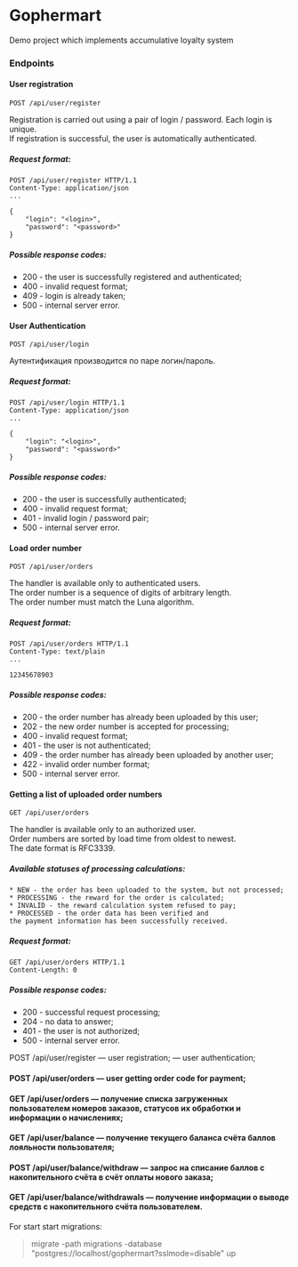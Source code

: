 # Gophermart
Demo project which implements accumulative loyalty system

### Endpoints
#### User registration
```
POST /api/user/register
```
Registration is carried out using a pair of login / password. Each login is unique.  
If registration is successful, the user is automatically authenticated.

##### Request format:
```
POST /api/user/register HTTP/1.1
Content-Type: application/json
...

{
    "login": "<login>",
    "password": "<password>"
} 
```
##### Possible response codes:
* 200 - the user is successfully registered and authenticated;
* 400 - invalid request format;
* 409 - login is already taken;
* 500 - internal server error.

#### User Authentication
```
POST /api/user/login
```
Аутентификация производится по паре логин/пароль.

##### Request format:
```
POST /api/user/login HTTP/1.1
Content-Type: application/json
...

{
    "login": "<login>",
    "password": "<password>"
}
```
##### Possible response codes:
* 200 - the user is successfully authenticated;
* 400 - invalid request format;
* 401 - invalid login / password pair;
* 500 - internal server error.

#### Load order number
```
POST /api/user/orders
```
The handler is available only to authenticated users.  
The order number is a sequence of digits of arbitrary length.  
The order number must match the Luna algorithm.

##### Request format:
```
POST /api/user/orders HTTP/1.1
Content-Type: text/plain
...

12345678903
```
##### Possible response codes:
* 200 - the order number has already been uploaded by this user;
* 202 - the new order number is accepted for processing;
* 400 - invalid request format;
* 401 - the user is not authenticated;
* 409 - the order number has already been uploaded by another user;
* 422 - invalid order number format;
* 500 - internal server error.

#### Getting a list of uploaded order numbers
```
GET /api/user/orders
```
The handler is available only to an authorized user.  
Order numbers are sorted by load time from oldest to newest.  
The date format is RFC3339.

##### Available statuses of processing calculations:
```
* NEW - the order has been uploaded to the system, but not processed;
* PROCESSING - the reward for the order is calculated;
* INVALID - the reward calculation system refused to pay;
* PROCESSED - the order data has been verified and  
the payment information has been successfully received.
```

##### Request format:
```
GET /api/user/orders HTTP/1.1
Content-Length: 0 
```
##### Possible response codes:
* 200 - successful request processing;
* 204 - no data to answer;
* 401 - the user is not authorized;
* 500 - internal server error.






POST /api/user/register — user registration;
 — user authentication;
#### POST /api/user/orders — user getting order code for payment;
#### GET /api/user/orders — получение списка загруженных пользователем номеров заказов, статусов их обработки и информации о начислениях;
#### GET /api/user/balance — получение текущего баланса счёта баллов лояльности пользователя;
#### POST /api/user/balance/withdraw — запрос на списание баллов с накопительного счёта в счёт оплаты нового заказа;
#### GET /api/user/balance/withdrawals — получение информации о выводе средств с накопительного счёта пользователем.

For start
start migrations: 
> migrate -path migrations -database "postgres://localhost/gophermart?sslmode=disable" up
